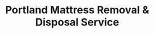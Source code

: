 ---
layout: location.njk
title: Portland Mattress Removal & Disposal Service
description: Maine's largest city mattress removal in Portland with 1M+ mattresses recycled nationwide. Next-day pickup  Skip ecomaine bulk pickup limitations - professional service for working waterfront, Old Port residents, and medical professionals throughout Cumberland County.
permalink: /mattress-removal/maine/portland/
city: Portland
state: Maine
stateSlug: maine
tier: 1
coordinates:
  lat: 43.6591
  lng: -70.2568
pricing:
  startingPrice: 125
  single: 125
  queen: 155
  king: 180
  boxSpring: 30
neighborhoods:
  - name: Old Port
    zipCodes: [04101]
  - name: West End
    zipCodes: [04102]
  - name: East End
    zipCodes: [04101]
  - name: Eastern Waterfront
    zipCodes: [04101]
  - name: Munjoy Hill
    zipCodes: [04101]
  - name: Arts District
    zipCodes: [04101]
  - name: Oakdale
    zipCodes: [04103]
  - name: Deering Center
    zipCodes: [04103]
  - name: Woodfords Corner
    zipCodes: [04103]
  - name: Parkside
    zipCodes: [04102]
  - name: Libbytown
    zipCodes: [04102]
  - name: Nason's Corner
    zipCodes: [04103]
  - name: Back Cove
    zipCodes: [04103]
  - name: Bayside
    zipCodes: [04101]
  - name: India Street
    zipCodes: [04101]
  - name: Bramhall
    zipCodes: [04102]
  - name: Stroudwater
    zipCodes: [04106]
  - name: Rosemont
    zipCodes: [04103]
  - name: Riverton
    zipCodes: [04103]
  - name: University of Southern Maine Area
    zipCodes: [04103, 04104]
zipCodes: [04101, 04102, 04103, 04104, 04106]
recyclingPartners:
  - ecomaine
  - Casella Waste Systems
  - Cumberland County Solid Waste
  - Pine Tree Waste
  - Maine Resource Recovery Association
localRegulations: "Unlike Cumberland County's ecomaine system which requires residents to transport mattresses to the Gorham facility during limited hours and pay per-item disposal fees, our independent service eliminates transfer station trips entirely. Ecomaine's facility operates restricted weekday and Saturday hours that conflict with Portland's busy healthcare schedules, waterfront work shifts, and tourism industry demands."
nearbyCities:
  - name: Augusta
    slug: augusta
    distance: 62
    isSuburb: false
  - name: Bangor
    slug: bangor
    distance: 135
    isSuburb: false
  - name: South Portland
    slug: south-portland
    distance: 3
    isSuburb: true
reviews:
  count: 2,184
  featured:
    - text: "Working swing shifts at Maine Medical Center meant I never had time for the Gorham transfer station run. These folks picked up my old hospital bed mattress on a Saturday morning while I was sleeping after my Friday night shift. Left clear instructions about the side entrance and they followed them perfectly. Professional team that understood healthcare worker schedules."
      author: "Linda R."
      neighborhood: "West End"
    - text: "old port apartment meant tight access and no parking for a big truck. called these guys and they figured it out - parked on commercial street and hand-carried everything down the narrow stairwell. way easier than trying to get time off work to drive to gorham with a mattress strapped to my roof 😅"
      author: "Marcus T."
      neighborhood: "Old Port"
    - text: "Efficient service, fair pricing."
      author: "Susan"
      neighborhood: "Munjoy Hill"
faqs:
  - question: "Do you work around Portland's tourism and hospitality schedules?"
    answer: "Yes, Portland's tourism economy creates unique scheduling needs with restaurant workers, hotel staff, and seasonal businesses operating varied hours. We offer flexible pickup times including early morning, late afternoon, and weekend appointments to coordinate with hospitality industry schedules throughout Cumberland County."
  - question: "How does your service compare to ecomaine's Gorham facility?"
    answer: "We eliminate ecomaine trips completely. While Cumberland County residents must transport mattresses to Gorham during restricted hours and pay disposal fees, we provide complete door-to-door service with guaranteed recycling and no facility visits required."
  - question: "Can you handle Portland's historic district and waterfront access challenges?"
    answer: "Absolutely. Portland's Old Port narrow streets, historic buildings, and waterfront areas present unique access situations. Our experienced teams navigate tight spaces, coordinate with building managers, and handle challenging carries throughout Maine's largest city."
  - question: "What's included in your $125 starting price?"
    answer: "Complete mattress removal from your Portland home or business, professional transportation, and 100% recycling. Additional charges only for stairs ($10/flight) or extended carries over 75 feet from our truck."
  - question: "Do you guarantee 100% recycling for Portland mattresses?"
    answer: "Yes, completely guaranteed. We've recycled over 1 million mattresses nationwide. Your Portland mattress goes to certified facilities where springs become construction steel, foam becomes carpet padding, and fabrics get processed into new textiles."
  - question: "How quickly can you schedule Portland pickup?"
    answer: "Next-day service available throughout Cumberland County. Book online in 60 seconds or call (720) 263-6094. Most appointments arranged within 24 hours, with extended availability during peak tourism season."
  - question: "Can you coordinate with Maine Medical Center and healthcare facility schedules?"
    answer: "Yes, Portland's major medical facilities create unique logistics needs. We coordinate with healthcare workers' shift schedules, understand hospital district parking restrictions, and work efficiently around medical facility operations throughout the city."
  - question: "Do you serve all Portland neighborhoods and Cumberland County areas?"
    answer: "Absolutely. From historic Old Port to residential West End, working waterfront to Munjoy Hill - we serve every Portland neighborhood with consistent professional service and transparent pricing throughout Cumberland County."
schema:
  "@context": "https://schema.org"
  "@type": "LocalBusiness"
  "@name": "A Bedder World Portland"
  "address":
    "@type": "PostalAddress"
    "addressLocality": "Portland"
    "addressRegion": "Maine"
    "addressCountry": "US"
  "geo":
    "@type": "GeoCoordinates"
    "latitude": 43.6591
    "longitude": -70.2568
  "telephone": "720-263-6094"
  "priceRange": "$125-$180"
  "serviceArea": "Portland, Maine"
  "aggregateRating":
    "@type": "AggregateRating"
    "ratingValue": "4.9"
    "reviewCount": "2184"
pageContent:
  heroDescription: "Complete mattress removal throughout Portland with guaranteed next-day service. Professional pickup from historic Old Port to residential neighborhoods. Book online now and skip ecomaine transfer station trips entirely."
  aboutService: |
    <p>Portland mattress removal addresses Maine's largest city through a lens of maritime practicality and urban convenience. Healthcare professionals managing demanding schedules at Maine Medical Center, hospitality workers serving tourism demands, or waterfront industry employees dealing with shift rotations benefit from service that respects Portland's unique economic rhythm. Ecomaine facility trips become obsolete - immediate scheduling works within your professional and personal constraints.</p>
    
    <p>Maine's economic hub creates specific logistical considerations: historic Old Port buildings with narrow access, waterfront industrial areas requiring coordination, healthcare district parking limitations, and tourism season influxes affecting traffic patterns. Our teams understand everything from Victorian-era apartment complexes on Munjoy Hill to modern developments in Back Cove, adapting service delivery to Portland's diverse architectural and community landscape.</p>
    
    <p>Each removal encompasses professional wrapping, reliable transportation, and complete recycling without surprise costs. Designed for busy professionals who value straightforward processes and dependable execution. Schedule online instantly - we manage all logistics while you concentrate on work responsibilities, family priorities, and enjoying Maine's coastal lifestyle.</p>
  serviceAreasIntro: "Professional mattress removal serves all Portland neighborhoods and districts, from historic waterfront areas to growing residential communities:"
  regulationsCompliance: "Complete independence from ecomaine requirements means no transfer station coordination needed. We manage the entire mattress lifecycle - collection through certified recycling - eliminating disposal facility visits, restricted hours, and per-item fees. Focus on work, healthcare schedules, and family activities instead of waste management logistics throughout Cumberland County."
  environmentalImpact: |
    <p>Portland's healthcare and maritime economy workforce values environmental responsibility alongside professional efficiency. Every removal contributes to our 1+ million mattresses recycled nationwide, diverting materials from Maine landfills while supporting regional sustainability initiatives that align with Portland's commitment to responsible coastal development and community stewardship.</p>
    
    <p>Our certified process transforms Portland mattresses into valuable resources - steel springs become construction materials for growing developments, foam supports automotive and marine industries serving Maine's economy, fabric materials enter manufacturing supply chains throughout New England. This benefits healthcare workers, maritime professionals, and families across Cumberland County's largest city.</p>
    
    <p>From West End families to Eastern Waterfront residents, every Portland customer supports guaranteed recycling that keeps mattress materials productive rather than consuming landfill capacity, reinforcing the community's environmental stewardship values and sustainable growth throughout Maine's economic and cultural center.</p>
  howItWorksScheduling: "Schedule online in 60 seconds or call (720) 263-6094 for Portland pickup. Healthcare-friendly timing includes early morning, evening, and weekend appointments coordinating with shift schedules, tourism industry demands, and family logistics throughout Cumberland County."
  howItWorksService: "Experienced teams handle Portland's urban challenges - navigating historic district access, coordinating with healthcare facility protocols, managing waterfront area logistics, and ensuring efficient removal throughout Maine's diverse architectural and economic landscape."
  howItWorksDisposal: "Portland mattresses receive complete recycling at certified facilities. Springs become construction steel, foam transforms into carpet padding, fabrics process into new textiles. Every pickup supports our environmental mission keeping mattresses from landfills nationwide."
  sidebarStats:
    mattressesRemoved: "10,742"
---